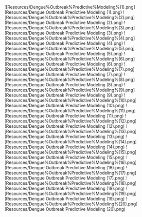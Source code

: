 ![Resources/Dengue%Outbreak%Predictive%Modeling%(1).png](Resources/Dengue Outbreak Predictive Modeling (1).png)
![Resources/Dengue%Outbreak%Predictive%Modeling%(2).png](Resources/Dengue Outbreak Predictive Modeling (2).png)
![Resources/Dengue%Outbreak%Predictive%Modeling%(3).png](Resources/Dengue Outbreak Predictive Modeling (3).png)
![Resources/Dengue%Outbreak%Predictive%Modeling%(4).png](Resources/Dengue Outbreak Predictive Modeling (4).png)
![Resources/Dengue%Outbreak%Predictive%Modeling%(5).png](Resources/Dengue Outbreak Predictive Modeling (5).png)
![Resources/Dengue%Outbreak%Predictive%Modeling%(6).png](Resources/Dengue Outbreak Predictive Modeling (6).png)
![Resources/Dengue%Outbreak%Predictive%Modeling%(7).png](Resources/Dengue Outbreak Predictive Modeling (7).png)
![Resources/Dengue%Outbreak%Predictive%Modeling%(8).png](Resources/Dengue Outbreak Predictive Modeling (8).png)
![Resources/Dengue%Outbreak%Predictive%Modeling%(9).png](Resources/Dengue Outbreak Predictive Modeling (9).png)
![Resources/Dengue%Outbreak%Predictive%Modeling%(10).png](Resources/Dengue Outbreak Predictive Modeling (10).png)
![Resources/Dengue%Outbreak%Predictive%Modeling%(11).png](Resources/Dengue Outbreak Predictive Modeling (11).png)
![Resources/Dengue%Outbreak%Predictive%Modeling%(12).png](Resources/Dengue Outbreak Predictive Modeling (12).png)
![Resources/Dengue%Outbreak%Predictive%Modeling%(13).png](Resources/Dengue Outbreak Predictive Modeling (13).png)
![Resources/Dengue%Outbreak%Predictive%Modeling%(14).png](Resources/Dengue Outbreak Predictive Modeling (14).png)
![Resources/Dengue%Outbreak%Predictive%Modeling%(15).png](Resources/Dengue Outbreak Predictive Modeling (15).png)
![Resources/Dengue%Outbreak%Predictive%Modeling%(16).png](Resources/Dengue Outbreak Predictive Modeling (16).png)
![Resources/Dengue%Outbreak%Predictive%Modeling%(17).png](Resources/Dengue Outbreak Predictive Modeling (17).png)
![Resources/Dengue%Outbreak%Predictive%Modeling%(18).png](Resources/Dengue Outbreak Predictive Modeling (18).png)
![Resources/Dengue%Outbreak%Predictive%Modeling%(19).png](Resources/Dengue Outbreak Predictive Modeling (19).png)
![Resources/Dengue%Outbreak%Predictive%Modeling%(20).png](Resources/Dengue Outbreak Predictive Modeling (20).png)
<!-- ![Graphical%Abstract/AI%221%Graphical%Abstract.png](Graphical Abstract/AI 221 Graphical Abstract.png) -->
